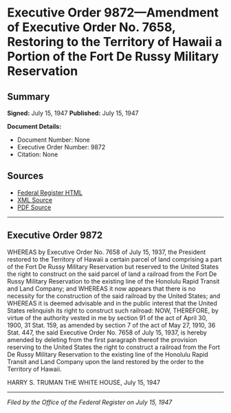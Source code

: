 # Executive Order 9872—Amendment of Executive Order No. 7658, Restoring to the Territory of Hawaii a Portion of the Fort De Russy Military Reservation

## Summary

**Signed:** July 15, 1947
**Published:** July 15, 1947

**Document Details:**
- Document Number: None
- Executive Order Number: 9872
- Citation: None

## Sources
- [Federal Register HTML](https://www.presidency.ucsb.edu/documents/executive-order-9872-amendment-executive-order-no-7658-restoring-the-territory-hawaii)
- [XML Source](None)
- [PDF Source](None)

---

## Executive Order 9872

WHEREAS by Executive Order No. 7658 of July 15, 1937, the President restored to the Territory of Hawaii a certain parcel of land comprising a part of the Fort De Russy Military Reservation but reserved to the United States the right to construct on the said parcel of land a railroad from the Fort De Russy Military Reservation to the existing line of the Honolulu Rapid Transit and Land Company; and
WHEREAS it now appears that there is no necessity for the construction of the said railroad by the United States; and
WHEREAS it is deemed advisable and in the public interest that the United States relinquish its right to construct such railroad:
NOW, THEREFORE, by virtue of the authority vested in me by section 91 of the act of April 30, 1900, 31 Stat. 159, as amended by section 7 of the act of May 27, 1910, 36 Stat. 447, the said Executive Order No. 7658 of July 15, 1937, is hereby amended by deleting from the first paragraph thereof the provision reserving to the United States the right to construct a railroad from the Fort De Russy Military Reservation to the existing line of the Honolulu Rapid Transit and Land Company upon the land restored by the order to the Territory of Hawaii.

HARRY S. TRUMAN
THE WHITE HOUSE,
July 15, 1947

---

*Filed by the Office of the Federal Register on July 15, 1947*
